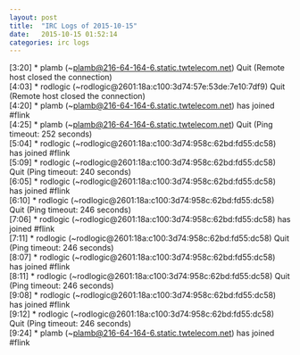 ```yaml
---
layout: post
title:  "IRC Logs of 2015-10-15"
date:   2015-10-15 01:52:14
categories: irc logs
---
```

<span class="irc-date">[3:20]</span> <span class="irc-navy">* plamb (~plamb@216-64-164-6.static.twtelecom.net) Quit (Remote host closed the connection)</span><br />
<span class="irc-date">[4:03]</span> <span class="irc-navy">* rodlogic (~rodlogic@2601:18a:c100:3d74:57e:53de:7e10:7df9) Quit (Remote host closed the connection)</span><br />
<span class="irc-date">[4:20]</span> <span class="irc-green">* plamb (~plamb@216-64-164-6.static.twtelecom.net) has joined #flink</span><br />
<span class="irc-date">[4:25]</span> <span class="irc-navy">* plamb (~plamb@216-64-164-6.static.twtelecom.net) Quit (Ping timeout: 252 seconds)</span><br />
<span class="irc-date">[5:04]</span> <span class="irc-green">* rodlogic (~rodlogic@2601:18a:c100:3d74:958c:62bd:fd55:dc58) has joined #flink</span><br />
<span class="irc-date">[5:09]</span> <span class="irc-navy">* rodlogic (~rodlogic@2601:18a:c100:3d74:958c:62bd:fd55:dc58) Quit (Ping timeout: 240 seconds)</span><br />
<span class="irc-date">[6:05]</span> <span class="irc-green">* rodlogic (~rodlogic@2601:18a:c100:3d74:958c:62bd:fd55:dc58) has joined #flink</span><br />
<span class="irc-date">[6:10]</span> <span class="irc-navy">* rodlogic (~rodlogic@2601:18a:c100:3d74:958c:62bd:fd55:dc58) Quit (Ping timeout: 246 seconds)</span><br />
<span class="irc-date">[7:06]</span> <span class="irc-green">* rodlogic (~rodlogic@2601:18a:c100:3d74:958c:62bd:fd55:dc58) has joined #flink</span><br />
<span class="irc-date">[7:11]</span> <span class="irc-navy">* rodlogic (~rodlogic@2601:18a:c100:3d74:958c:62bd:fd55:dc58) Quit (Ping timeout: 246 seconds)</span><br />
<span class="irc-date">[8:07]</span> <span class="irc-green">* rodlogic (~rodlogic@2601:18a:c100:3d74:958c:62bd:fd55:dc58) has joined #flink</span><br />
<span class="irc-date">[8:11]</span> <span class="irc-navy">* rodlogic (~rodlogic@2601:18a:c100:3d74:958c:62bd:fd55:dc58) Quit (Ping timeout: 246 seconds)</span><br />
<span class="irc-date">[9:08]</span> <span class="irc-green">* rodlogic (~rodlogic@2601:18a:c100:3d74:958c:62bd:fd55:dc58) has joined #flink</span><br />
<span class="irc-date">[9:12]</span> <span class="irc-navy">* rodlogic (~rodlogic@2601:18a:c100:3d74:958c:62bd:fd55:dc58) Quit (Ping timeout: 246 seconds)</span><br />
<span class="irc-date">[9:24]</span> <span class="irc-green">* plamb (~plamb@216-64-164-6.static.twtelecom.net) has joined #flink</span><br />
